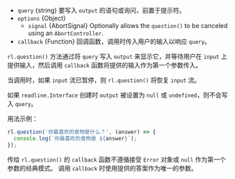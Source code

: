 <!-- YAML
added: v0.3.3
-->

* `query` {string} 要写入 `output` 的语句或询问，前置于提示符。
* `options` {Object}
  * `signal` {AbortSignal} Optionally allows the `question()` to be canceled
    using an `AbortController`.
* `callback` {Function} 回调函数，调用时传入用户的输入以响应 `query`。

`rl.question()` 方法通过将 `query` 写入 `output` 来显示它，并等待用户在 `input` 上提供输入，然后调用 `callback` 函数将提供的输入作为第一个参数传入。

当调用时，如果 `input` 流已暂停，则 `rl.question()` 将恢复 `input` 流。

如果 `readline.Interface` 创建时 `output` 被设置为 `null` 或 `undefined`，则不会写入 `query`。

用法示例：

```js
rl.question('你最喜欢的食物是什么？', (answer) => {
  console.log(`你最喜欢的食物是 ${answer}`);
});
```

传给 `rl.question()` 的 `callback` 函数不遵循接受 `Error` 对象或 `null` 作为第一个参数的经典模式。
调用 `callback` 时使用提供的答案作为唯一的参数。


